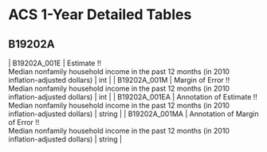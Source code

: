 # ACS 1-Year Detailed Tables

## B19202A

| B19202A_001E | Estimate !!<br>Median nonfamily household income in the past 12 months (in 2010 inflation-adjusted dollars) | int |
| B19202A_001M | Margin of Error !!<br>Median nonfamily household income in the past 12 months (in 2010 inflation-adjusted dollars) | int |
| B19202A_001EA | Annotation of Estimate !!<br>Median nonfamily household income in the past 12 months (in 2010 inflation-adjusted dollars) | string |
| B19202A_001MA | Annotation of Margin of Error !!<br>Median nonfamily household income in the past 12 months (in 2010 inflation-adjusted dollars) | string |

